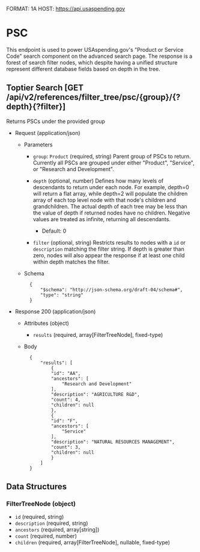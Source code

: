 FORMAT: 1A
HOST: https://api.usaspending.gov

# PSC

This endpoint is used to power USAspending.gov's "Product or Service Code" search component on the advanced search page.
The response is a forest of search filter nodes, which despite having a unified structure represent different
database fields based on depth in the tree.

## Toptier Search [GET /api/v2/references/filter_tree/psc/{group}/{?depth}{?filter}]

Returns PSCs under the provided group
+ Request (application/json)
    + Parameters
        + `group`: `Product` (required, string)
        Parent group of PSCs to return. Currently all PSCs are grouped under either "Product", "Service", or "Research and Development".
        + `depth` (optional, number)
            Defines how many levels of descendants to return under each node. For example, depth=0 will 
            return a flat array, while depth=2 will populate the children array of each top level node 
            with that node's children and grandchildren. The actual depth of each tree may be less than 
            the value of depth if returned nodes have no children. Negative values are treated as 
            infinite, returning all descendants.  
            + Default: 0
        
        + `filter` (optional, string) 
            Restricts results to nodes with a `id` or `description` matching the filter string. If depth is 
            greater than zero, nodes will also appear the response if at least one child within depth 
            matches the filter.
    
    + Schema
    
            {
                "$schema": "http://json-schema.org/draft-04/schema#",
                "type": "string"
            }

+ Response 200 (application/json)
    + Attributes (object)
        + `results` (required, array[FilterTreeNode], fixed-type)
    + Body
    
            {
                "results": [
                    {
                    "id": "AA",
                    "ancestors": [
                        "Research and Development"
                    ],
                    "description": "AGRICULTURE R&D",
                    "count": 4,
                    "children": null
                    },
                    {
                    "id": "F",
                    "ancestors": [
                        "Service"
                    ],
                    "description": "NATURAL RESOURCES MANAGEMENT",
                    "count": 3,
                    "children": null
                    }
                ]
            }
       
## Data Structures

### FilterTreeNode (object)

+ `id` (required, string)
+ `description` (required, string)
+ `ancestors` (required, array[string])
+ `count` (required, number)
+ `children` (required, array[FilterTreeNode], nullable, fixed-type)